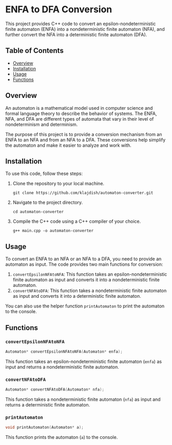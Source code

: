 # ENFA to DFA Conversion

This project provides C++ code to convert an epsilon-nondeterministic finite automaton (ENFA) into a nondeterministic finite automaton (NFA), and further convert the NFA into a deterministic finite automaton (DFA).

## Table of Contents

- [Overview](#overview)
- [Installation](#installation)
- [Usage](#usage)
- [Functions](#functions)

## Overview

An automaton is a mathematical model used in computer science and formal language theory to describe the behavior of systems. The ENFA, NFA, and DFA are different types of automata that vary in their level of nondeterminism and determinism.

The purpose of this project is to provide a conversion mechanism from an ENFA to an NFA and from an NFA to a DFA. These conversions help simplify the automaton and make it easier to analyze and work with.

## Installation

To use this code, follow these steps:

1. Clone the repository to your local machine.
   ```
   git clone https://github.com/klajdish/automaton-converter.git
   ```
2. Navigate to the project directory.
   ```
   cd automaton-converter
   ```
3. Compile the C++ code using a C++ compiler of your choice.
   ```
   g++ main.cpp -o automaton-converter
   ```

## Usage

To convert an ENFA to an NFA or an NFA to a DFA, you need to provide an automaton as input. The code provides two main functions for conversion:

1. `convertEpsilonNFAtoNFA`: This function takes an epsilon-nondeterministic finite automaton as input and converts it into a nondeterministic finite automaton.
2. `convertNFAtoDFA`: This function takes a nondeterministic finite automaton as input and converts it into a deterministic finite automaton.

You can also use the helper function `printAutomaton` to print the automaton to the console.

## Functions

### `convertEpsilonNFAtoNFA`

```cpp
Automaton* convertEpsilonNFAtoNFA(Automaton* enfa);
```

This function takes an epsilon-nondeterministic finite automaton (`enfa`) as input and returns a nondeterministic finite automaton.

### `convertNFAtoDFA`

```cpp
Automaton* convertNFAtoDFA(Automaton* nfa);
```

This function takes a nondeterministic finite automaton (`nfa`) as input and returns a deterministic finite automaton.

### `printAutomaton`

```cpp
void printAutomaton(Automaton* a);
```

This function prints the automaton (`a`) to the console.
